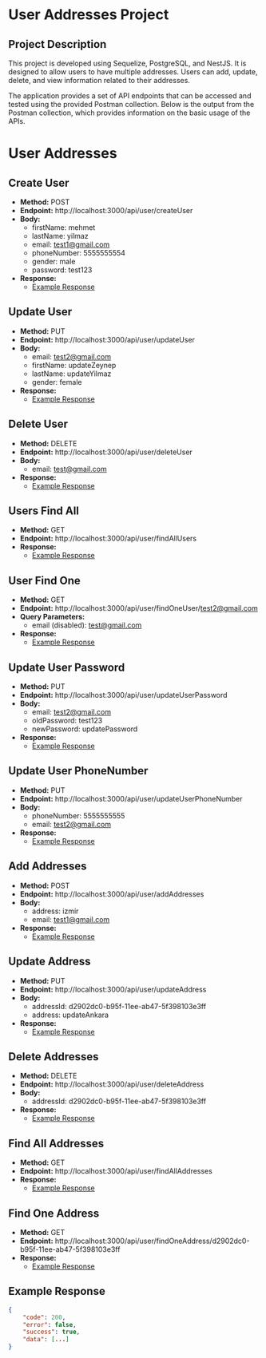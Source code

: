 # User Addresses Project

## Project Description

This project is developed using Sequelize, PostgreSQL, and NestJS. It is designed to allow users to have multiple addresses. Users can add, update, delete, and view information related to their addresses.

The application provides a set of API endpoints that can be accessed and tested using the provided Postman collection. Below is the output from the Postman collection, which provides information on the basic usage of the APIs.

# User Addresses

## Create User

- **Method:** POST
- **Endpoint:** http://localhost:3000/api/user/createUser
- **Body:**
  - firstName: mehmet
  - lastName: yilmaz
  - email: test1@gmail.com
  - phoneNumber: 5555555554
  - gender: male
  - password: test123
- **Response:**
  - [Example Response](#example-response)

## Update User

- **Method:** PUT
- **Endpoint:** http://localhost:3000/api/user/updateUser
- **Body:**
  - email: test2@gmail.com
  - firstName: updateZeynep
  - lastName: updateYilmaz
  - gender: female
- **Response:**
  - [Example Response](#example-response)

## Delete User

- **Method:** DELETE
- **Endpoint:** http://localhost:3000/api/user/deleteUser
- **Body:**
  - email: test@gmail.com
- **Response:**
  - [Example Response](#example-response)
 
## Users Find All

- **Method:** GET
- **Endpoint:** http://localhost:3000/api/user/findAllUsers
- **Response:**
  - [Example Response](#example-response)

## User Find One

- **Method:** GET
- **Endpoint:** http://localhost:3000/api/user/findOneUser/test2@gmail.com
- **Query Parameters:**
  - email (disabled): test@gmail.com
- **Response:**
  - [Example Response](#example-response)

## Update User Password

- **Method:** PUT
- **Endpoint:** http://localhost:3000/api/user/updateUserPassword
- **Body:**
  - email: test2@gmail.com
  - oldPassword: test123
  - newPassword: updatePassword
- **Response:**
  - [Example Response](#example-response)

## Update User PhoneNumber

- **Method:** PUT
- **Endpoint:** http://localhost:3000/api/user/updateUserPhoneNumber
- **Body:**
  - phoneNumber: 5555555555
  - email: test2@gmail.com
- **Response:**
  - [Example Response](#example-response)

## Add Addresses

- **Method:** POST
- **Endpoint:** http://localhost:3000/api/user/addAddresses
- **Body:**
  - address: izmir
  - email: test1@gmail.com
- **Response:**
  - [Example Response](#example-response)
## Update Address

- **Method:** PUT
- **Endpoint:** http://localhost:3000/api/user/updateAddress
- **Body:**
  - addressId: d2902dc0-b95f-11ee-ab47-5f398103e3ff
  - address: updateAnkara
- **Response:**
  - [Example Response](#example-response)

## Delete Addresses

- **Method:** DELETE
- **Endpoint:** http://localhost:3000/api/user/deleteAddress
- **Body:**
  - addressId: d2902dc0-b95f-11ee-ab47-5f398103e3ff
- **Response:**
  - [Example Response](#example-response)

## Find All Addresses

- **Method:** GET
- **Endpoint:** http://localhost:3000/api/user/findAllAddresses
- **Response:**
  - [Example Response](#example-response)

## Find One Address

- **Method:** GET
- **Endpoint:** http://localhost:3000/api/user/findOneAddress/d2902dc0-b95f-11ee-ab47-5f398103e3ff
- **Response:**
  - [Example Response](#example-response)

## Example Response

```json
{
    "code": 200,
    "error": false,
    "success": true,
    "data": [...]
}
